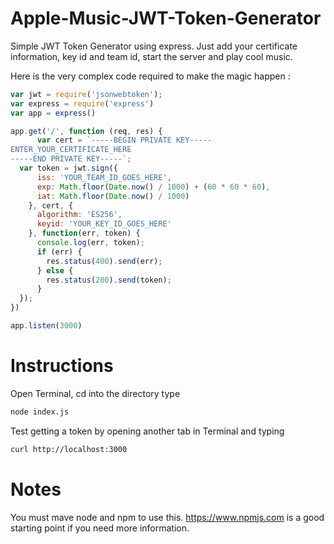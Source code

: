 # Apple-Music-JWT-Token-Generator


Simple JWT Token Generator using express. Just add your certificate information, key id and team id, start the server and play cool music.

Here is the very complex code required to make the magic happen :

```javascript
var jwt = require('jsonwebtoken');
var express = require('express')
var app = express()

app.get('/', function (req, res) {
      var cert = `-----BEGIN PRIVATE KEY-----
ENTER_YOUR_CERTIFICATE_HERE
-----END PRIVATE KEY-----`;
  var token = jwt.sign({
      iss: 'YOUR_TEAM_ID_GOES_HERE',
      exp: Math.floor(Date.now() / 1000) + (60 * 60 * 60),
      iat: Math.floor(Date.now() / 1000)
    }, cert, {
      algorithm: 'ES256',
      keyid: 'YOUR_KEY_ID_GOES_HERE'
    }, function(err, token) {
      console.log(err, token);
      if (err) {
        res.status(400).send(err);
      } else {
        res.status(200).send(token);
      }
  });
})

app.listen(3000)
```

# Instructions

Open Terminal, cd into the directory type 
```bash
node index.js
```
Test getting a token by opening another tab in Terminal and typing 
```bash
curl http://localhost:3000
```

# Notes

You must mave node and npm to use this. <https://www.npmjs.com> is a good starting point if you need more information.
